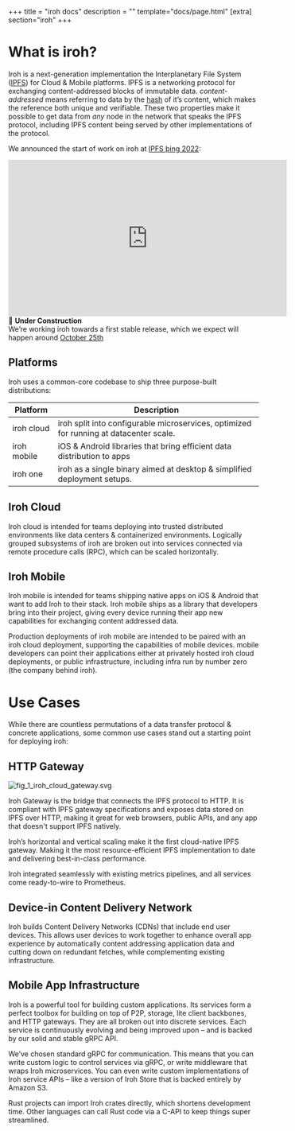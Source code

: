 +++
title = "iroh docs"
description = ""
template="docs/page.html"
[extra]
section="iroh"
+++

# What is iroh?

Iroh is a next-generation implementation the Interplanetary File System ([IPFS](https://ipfs.io)) for Cloud & Mobile platforms. IPFS is a networking protocol for exchanging content-addressed blocks of immutable data. _content-addressed_ means referring to data by the [hash](https://en.wikipedia.org/wiki/Cryptographic_hash_function) of it’s content, which makes the reference both unique and verifiable. These two properties make it possible to get data from *any* node in the network that speaks the IPFS protocol, including IPFS content being served by other implementations of the protocol.

We announced the start of work on iroh at [IPFS þing 2022](https://2022.ipfs-thing.io/):

<iframe width="560" height="315" src="https://www.youtube.com/embed/qPBR2K2X6cs" title="YouTube video player" frameborder="0" allow="accelerometer; autoplay; clipboard-write; encrypted-media; gyroscope; picture-in-picture" allowfullscreen></iframe>
<br />
<aside>
🚧 <b>Under Construction</b><br />
We’re working iroh towards a first stable release, which we expect will happen around <a href="https://github.com/n0-computer/iroh/milestone/2">October 25th</a>
</aside>

## Platforms

Iroh uses a common-core codebase to ship three purpose-built distributions:

| Platform | Description |
| --- | --- |
| iroh cloud | iroh split into configurable microservices, optimized for running at datacenter scale. |
| iroh mobile | iOS & Android libraries that bring efficient data distribution to apps |
| iroh one | iroh as a single binary aimed at desktop & simplified deployment setups. |

## Iroh Cloud

Iroh cloud is intended for teams deploying into trusted distributed environments like data centers & containerized environments. Logically grouped subsystems of iroh are broken out into services connected via remote procedure calls (RPC), which can be scaled horizontally.

## Iroh Mobile

Iroh mobile is intended for teams shipping native apps on iOS & Android that want to add Iroh to their stack. Iroh mobile ships as a library that developers bring into their project, giving every device running their app new capabilities for exchanging content addressed data.

Production deployments of iroh mobile are intended to be paired with an iroh cloud deployment, supporting the capabilities of mobile devices. mobile developers can point their applications either at privately hosted iroh cloud deployments, or public infrastructure, including infra run by number zero (the company behind iroh).

# Use Cases

While there are countless permutations of a data transfer protocol & concrete applications, some common use cases stand out a starting point for deploying iroh:

## HTTP Gateway

![fig_1_iroh_cloud_gateway.svg](https://s3-us-west-2.amazonaws.com/secure.notion-static.com/b2f63165-eef4-4e66-9394-87e7a12e8104/fig_1_iroh_cloud_gateway.svg)

Iroh Gateway is the bridge that connects the IPFS protocol to HTTP. It is compliant with IPFS gateway specifications and exposes data stored on IPFS over HTTP, making it great for web browsers, public APIs, and any app that doesn't support IPFS natively.

Iroh’s horizontal and vertical scaling make it the first cloud-native IPFS gateway. Making it the most resource-efficient IPFS implementation to date and delivering best-in-class performance.

Iroh integrated seamlessly with existing metrics pipelines, and all services come ready-to-wire to Prometheus.

## Device-in Content Delivery Network

Iroh builds Content Delivery Networks (CDNs) that include end user devices. This allows user devices to work together to enhance overall app experience by automatically content addressing application data and cutting down on redundant fetches, while complementing existing infrastructure.

## Mobile App Infrastructure

Iroh is a powerful tool for building custom applications. Its services form a perfect toolbox for building on top of P2P, storage, lite client backbones, and HTTP gateways. They are all broken out into discrete services. Each service is continuously evolving and being improved upon – and is backed by our solid and stable gRPC API.

We’ve chosen standard gRPC for communication. This means that you can write custom logic to control services via gRPC, or write middleware that wraps Iroh microservices. You can even write custom implementations of Iroh service APIs – like a version of Iroh Store that is backed entirely by Amazon S3.

Rust projects can import Iroh crates directly, which shortens development time. Other languages can call Rust code via a C-API to keep things super streamlined.